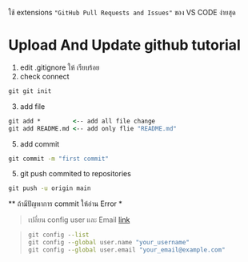 ใช้ extensions ``` "GitHub Pull Requests and Issues" ``` ของ VS CODE ง่ายสุด

# Upload And Update github tutorial
1. edit .gitignore ให้ เรียบร้อย
2. check connect
```cmd
git git init  
```
3. add file
```cmd
git add *         <-- add all file change
git add README.md <-- add only flie "README.md"
```
5. add commit
```cmd
git commit -m "first commit"
```
5. git push commited to repositories
```cmd
git push -u origin main
```
** ถ้ามีปัญหาการ commit ให้อ่าน Error *
> <div><p>เปลี่ยน config user และ Email &#32;<a href="https://bobbyhadz.com/blog/change-git-user-or-github-account-in-vscode" >link</a></p></div>
&#32;
> ```cmd
> git config --list
> git config --global user.name "your_username"
> git config --global user.email "your_email@example.com"
>  ```


